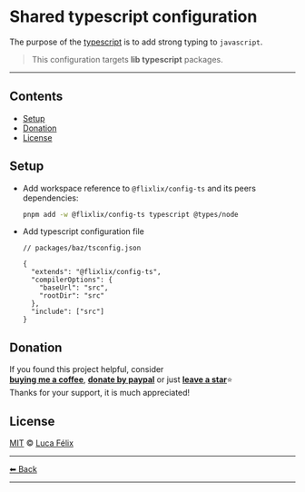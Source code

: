 # Shared typescript configuration

The purpose of the [typescript](https://www.typescriptlang.org/) is to add strong typing to `javascript`.

> This configuration targets **lib typescript** packages.

---

## Contents

- [Setup](#setup)
- [Donation](#donation)
- [License](#license)

## Setup

- Add workspace reference to `@flixlix/config-ts` and its peers dependencies:

  ```sh
  pnpm add -w @flixlix/config-ts typescript @types/node
  ```

- Add typescript configuration file

  ```jsonc
  // packages/baz/tsconfig.json

  {
    "extends": "@flixlix/config-ts",
    "compilerOptions": {
      "baseUrl": "src",
      "rootDir": "src"
    },
    "include": ["src"]
  }
  ```

## Donation

If you found this project helpful, consider\
[**buying me a coffee**](https://www.buymeacoffee.com/flixlix), [**donate by paypal**](https://www.paypal.me/flixlix) or just [**leave a star**](../../../..)⭐\
Thanks for your support, it is much appreciated!

## License

[MIT](LICENSE) © [Luca Félix](https://github.com/flixlix)

---

[⬅ Back](../../README.md)

---

